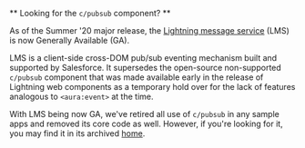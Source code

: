 ** Looking for the `c/pubsub` component? **

As of the Summer '20 major release, the [Lightning message service][2] (LMS) is now Generally Available (GA).

LMS is a client-side cross-DOM pub/sub eventing mechanism built and supported by Salesforce. It supersedes the open-source non-supported `c/pubsub` component that was made available early in the release of Lightning web components as a temporary hold over for the lack of features analogous to `<aura:event>` at the time.

With LMS being now GA, we've retired all use of `c/pubsub` in any sample apps and removed its core code as well. However, if you're looking for it, you may find it in its archived [home][1].

[1]: https://github.com/developerforce/pubsub
[2]: https://developer.salesforce.com/docs/component-library/documentation/en/lwc/lwc.use_message_channel

